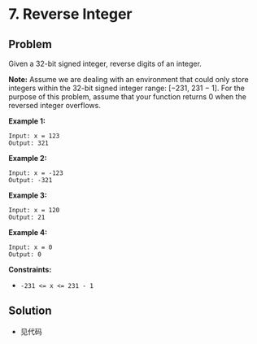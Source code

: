 # 7. Reverse Integer
## Problem

Given a 32-bit signed integer, reverse digits of an integer.

**Note:**
Assume we are dealing with an environment that could only store integers within the 32-bit signed integer range: [−231, 231 − 1]. For the purpose of this problem, assume that your function returns 0 when the reversed integer overflows.

 

**Example 1:**

```
Input: x = 123
Output: 321
```

**Example 2:**

```
Input: x = -123
Output: -321
```

**Example 3:**

```
Input: x = 120
Output: 21
```

**Example 4:**

```
Input: x = 0
Output: 0
```

 

**Constraints:**

- `-231 <= x <= 231 - 1`

## Solution

- 见代码